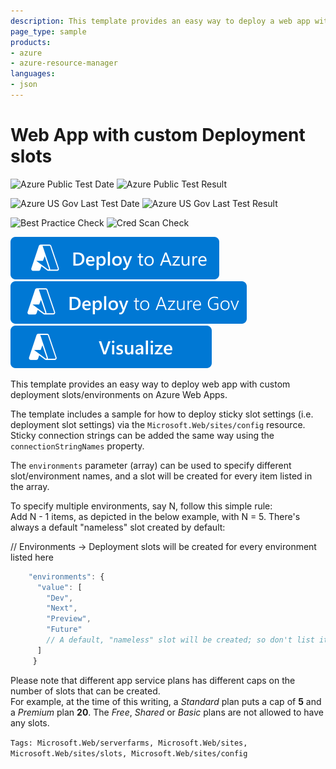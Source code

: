 ```yaml
---
description: This template provides an easy way to deploy a web app with custom deployment slots on Azure Web Apps.
page_type: sample
products:
- azure
- azure-resource-manager
languages:
- json
---
```

# Web App with custom Deployment slots

![Azure Public Test Date](https://azurequickstartsservice.blob.core.windows.net/badges/quickstarts/microsoft.web/webapp-custom-deployment-slots/PublicLastTestDate.svg)
![Azure Public Test Result](https://azurequickstartsservice.blob.core.windows.net/badges/quickstarts/microsoft.web/webapp-custom-deployment-slots/PublicDeployment.svg)

![Azure US Gov Last Test Date](https://azurequickstartsservice.blob.core.windows.net/badges/quickstarts/microsoft.web/webapp-custom-deployment-slots/FairfaxLastTestDate.svg)
![Azure US Gov Last Test Result](https://azurequickstartsservice.blob.core.windows.net/badges/quickstarts/microsoft.web/webapp-custom-deployment-slots/FairfaxDeployment.svg)

![Best Practice Check](https://azurequickstartsservice.blob.core.windows.net/badges/quickstarts/microsoft.web/webapp-custom-deployment-slots/BestPracticeResult.svg)
![Cred Scan Check](https://azurequickstartsservice.blob.core.windows.net/badges/quickstarts/microsoft.web/webapp-custom-deployment-slots/CredScanResult.svg)

[![Deploy To Azure](https://raw.githubusercontent.com/Azure/azure-quickstart-templates/master/1-CONTRIBUTION-GUIDE/images/deploytoazure.svg?sanitize=true)](https://portal.azure.com/#create/Microsoft.Template/uri/https%3A%2F%2Fraw.githubusercontent.com%2FAzure%2Fazure-quickstart-templates%2Fmaster%2Fquickstarts%2Fmicrosoft.web%2Fwebapp-custom-deployment-slots%2Fazuredeploy.json)
[![Deploy To Azure US Gov](https://raw.githubusercontent.com/Azure/azure-quickstart-templates/master/1-CONTRIBUTION-GUIDE/images/deploytoazuregov.svg?sanitize=true)](https://portal.azure.us/#create/Microsoft.Template/uri/https%3A%2F%2Fraw.githubusercontent.com%2FAzure%2Fazure-quickstart-templates%2Fmaster%2Fquickstarts%2Fmicrosoft.web%2Fwebapp-custom-deployment-slots%2Fazuredeploy.json)
[![Visualize](https://raw.githubusercontent.com/Azure/azure-quickstart-templates/master/1-CONTRIBUTION-GUIDE/images/visualizebutton.svg?sanitize=true)](http://armviz.io/#/?load=https%3A%2F%2Fraw.githubusercontent.com%2FAzure%2Fazure-quickstart-templates%2Fmaster%2Fquickstarts%2Fmicrosoft.web%2Fwebapp-custom-deployment-slots%2Fazuredeploy.json)

This template provides an easy way to deploy web app with custom deployment slots/environments on Azure Web Apps.<br>

The template includes a sample for how to deploy sticky slot settings (i.e. deployment slot settings) via the `Microsoft.Web/sites/config` resource. Sticky connection strings can be added the same way using the `connectionStringNames` property.<br>

The `environments` parameter (array) can be used to specify different slot/environment names, and a slot will be created for every item listed in the array.

To specify multiple environments, say N, follow this simple rule:<br>
Add N - 1 items, as depicted in the below example, with N = 5. There's always a default "nameless" slot created by default:

// Environments -> Deployment slots will be created for every environment listed here

```javascript
    "environments": {
      "value": [
        "Dev",
        "Next",
        "Preview",
        "Future"
        // A default, "nameless" slot will be created; so don't list it here
      ]
     }
```

Please note that different app service plans has different caps on the number of slots that can be created.<br>
For example, at the time of this writing, a *Standard* plan puts a cap of **5** and a *Premium* plan **20**. The *Free*, *Shared* or *Basic* plans are not allowed to have any slots.

`Tags: Microsoft.Web/serverfarms, Microsoft.Web/sites, Microsoft.Web/sites/slots, Microsoft.Web/sites/config`
